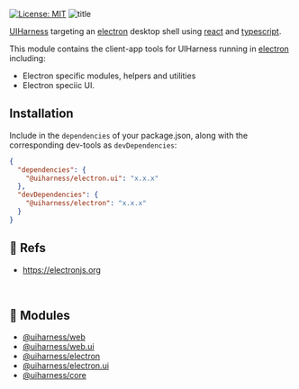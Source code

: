 [![License: MIT](https://img.shields.io/badge/License-MIT-green.svg)](https://opensource.org/licenses/MIT)
![title](https://user-images.githubusercontent.com/185555/51506110-6b1fb300-1e4f-11e9-8c73-cc4c0d659131.jpg)

[UIHarness](https://uiharness.com) targeting an [electron](https://electronjs.org/) desktop shell using [react](https://reactjs.org/) and [typescript](https://www.typescriptlang.org/).

This module contains the client-app tools for UIHarness running in [electron](https://electronjs.org/) including:

- Electron specific modules, helpers and utilities
- Electron speciic UI.


## Installation

Include in the `dependencies` of your package.json, along with the corresponding dev-tools as `devDependencies`:

```json
{
  "dependencies": {
    "@uiharness/electron.ui": "x.x.x"
  },
  "devDependencies": {
    "@uiharness/electron": "x.x.x"
  }
}
```

## 🔗 Refs
- https://electronjs.org

<p>&nbsp;</p>

## 🔗 Modules
- [@uiharness/web](/code/libs/web/README.md)
- [@uiharness/web.ui](/code/libs/web.ui/README.md)
- [@uiharness/electron](/code/libs/electron/README.md)
- [@uiharness/electron.ui](code/libs/electron.ui/README.md)
- [@uiharness/core](/code/libs/core/README.md)
